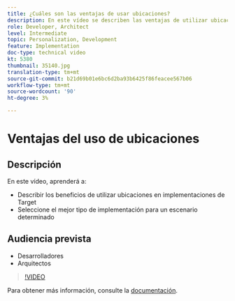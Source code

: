 ```yaml
---
title: ¿Cuáles son las ventajas de usar ubicaciones?
description: En este vídeo se describen las ventajas de utilizar ubicaciones en implementaciones de Adobe Target. Vea este vídeo para aprender a seleccionar el mejor tipo de implementación para un escenario determinado.
role: Developer, Architect
level: Intermediate
topic: Personalization, Development
feature: Implementation
doc-type: technical video
kt: 5380
thumbnail: 35140.jpg
translation-type: tm+mt
source-git-commit: b21d69b01e6bc6d2ba93b6425f86feacee567b06
workflow-type: tm+mt
source-wordcount: '90'
ht-degree: 3%

---
```



# Ventajas del uso de ubicaciones

## Descripción

En este vídeo, aprenderá a:

* Describir los beneficios de utilizar ubicaciones en implementaciones de Target
* Seleccione el mejor tipo de implementación para un escenario determinado

## Audiencia prevista

* Desarrolladores
* Arquitectos

>[!VIDEO](https://video.tv.adobe.com/v/35140/?quality=12)

Para obtener más información, consulte la [documentación](https://docs.adobe.com/content/help/en/target/using/implement-target/implementing-target.html).
